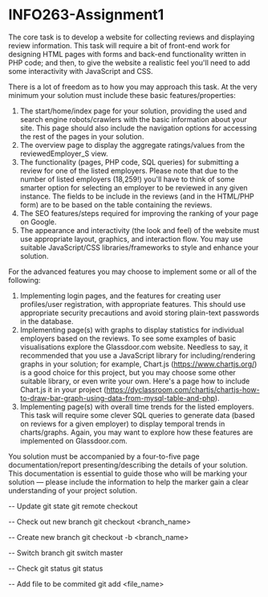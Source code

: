 # INFO263-Assignment1

The core task is to develop a website for collecting reviews and displaying review information. This task will require a bit of front-end work for designing HTML pages with forms and back-end functionality written in PHP code; and then, to give the website a realistic feel you'll need to add some interactivity with JavaScript and CSS. 

There is a lot of freedom as to how you may approach this task. At the very minimum your solution must include these basic features/properties:
1. The start/home/index page for your solution, providing the used and search engine robots/crawlers with the basic information about your site. This page should also include the navigation options for accessing the rest of the pages in your solution.
2. The overview page to display the aggregate ratings/values from the reviewedEmployer_S view.
3. The functionality (pages, PHP code, SQL queries) for submitting a review for one of the listed employers. Please note that due to the number of listed employers (18,259!) you'll have to think of some smarter option for selecting an employer to be reviewed in any given instance. The fields to be include in the reviews (and in the HTML/PHP form) are to be based on the table containing the reviews.
4. The SEO features/steps required for improving the ranking of your page on Google.
5. The appearance and interactivity (the look and feel) of the website must use appropriate layout, graphics, and interaction flow. You may use suitable JavaScript/CSS libraries/frameworks to style and enhance your solution.


For the advanced features you may choose to implement some or all of the following:
1. Implementing login pages, and the features for creating user profiles/user registration, with appropriate features. This should use appropriate security precautions and avoid storing plain-text passwords in the database.
2. Implementing page(s) with graphs to display statistics for individual employers based on the reviews. To see some examples of basic visualisations explore the Glassdoor.com website. Needless to say, it recommended that you use a JavaScript library for including/rendering graphs in your solution; for example, Chart.js (https://www.chartjs.org/) is a good choice for this project, but you may choose some other suitable library, or even write your own. Here's a page how to include Chart.js it in your project (https://dyclassroom.com/chartjs/chartjs-how-to-draw-bar-graph-using-data-from-mysql-table-and-php).
3. Implementing page(s) with overall time trends for the listed employers. This task will require some clever SQL queries to generate data (based on reviews for a given employer) to display temporal trends in charts/graphs. Again, you may want to explore how these features are implemented on Glassdoor.com.

You solution must be accompanied by a four-to-five page documentation/report presenting/describing the details of your solution. This documentation is essential to guide those who will be marking your solution — please include the information to help the marker gain a clear understanding of your project solution.


-- Update git state
git remote checkout

-- Check out new branch
git checkout <branch_name>

-- Create new branch
git checkout -b <branch_name>

-- Switch branch
git switch master

-- Check git status
git status

-- Add file to be commited
git add <file_name>
